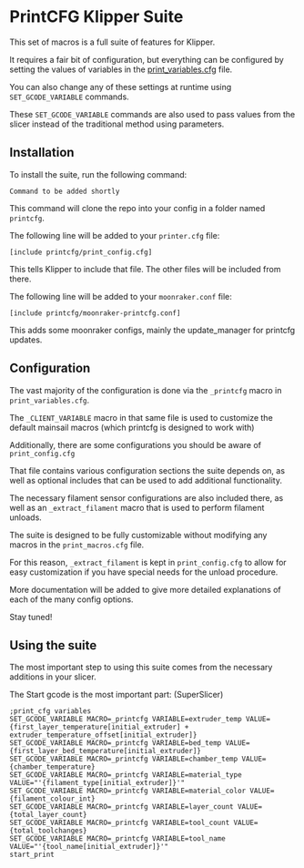 # PrintCFG Klipper Suite

This set of macros is a full suite of features for Klipper.

It requires a fair bit of configuration, but everything can be configured by setting the values of variables in the [print_variables.cfg](print_variables.cfg) file.

You can also change any of these settings at runtime using `SET_GCODE_VARIABLE` commands.

These `SET_GCODE_VARIABLE` commands are also used to pass values from the slicer instead of the traditional method using parameters.

## Installation

To install the suite, run the following command:

    Command to be added shortly

This command will clone the repo into your config in a folder named `printcfg`.

The following line will be added to your `printer.cfg` file:

    [include printcfg/print_config.cfg]

This tells Klipper to include that file. The other files will be included from there.

The following line will be added to your `moonraker.conf` file:

    [include printcfg/moonraker-printcfg.conf]

This adds some moonraker configs, mainly the update_manager for printcfg updates.

## Configuration

The vast majority of the configuration is done via the `_printcfg` macro in `print_variables.cfg`.

The `_CLIENT_VARIABLE` macro in that same file is used to customize the default mainsail macros (which printcfg is designed to work with)

Additionally, there are some configurations you should be aware of `print_config.cfg`

That file contains various configuration sections the suite depends on, as well as optional includes that can be used to add additional functionality.

The necessary filament sensor configurations are also included there, as well as an `_extract_filament` macro that is used to perform filament unloads.

The suite is designed to be fully customizable without modifying any macros in the `print_macros.cfg` file.

For this reason, `_extract_filament` is kept in `print_config.cfg` to allow for easy customization if you have special needs for the unload procedure.

More documentation will be added to give more detailed explanations of each of the many config options.

Stay tuned!

## Using the suite

The most important step to using this suite comes from the necessary additions in your slicer.

The Start gcode is the most important part: (SuperSlicer)

    ;print_cfg variables
    SET_GCODE_VARIABLE MACRO=_printcfg VARIABLE=extruder_temp VALUE={first_layer_temperature[initial_extruder] + extruder_temperature_offset[initial_extruder]}
    SET_GCODE_VARIABLE MACRO=_printcfg VARIABLE=bed_temp VALUE={first_layer_bed_temperature[initial_extruder]}
    SET_GCODE_VARIABLE MACRO=_printcfg VARIABLE=chamber_temp VALUE={chamber_temperature}
    SET_GCODE_VARIABLE MACRO=_printcfg VARIABLE=material_type VALUE="'{filament_type[initial_extruder]}'"
    SET_GCODE_VARIABLE MACRO=_printcfg VARIABLE=material_color VALUE={filament_colour_int}
    SET_GCODE_VARIABLE MACRO=_printcfg VARIABLE=layer_count VALUE={total_layer_count}
    SET_GCODE_VARIABLE MACRO=_printcfg VARIABLE=tool_count VALUE={total_toolchanges}
    SET_GCODE_VARIABLE MACRO=_printcfg VARIABLE=tool_name VALUE="'{tool_name[initial_extruder]}'"
    start_print

